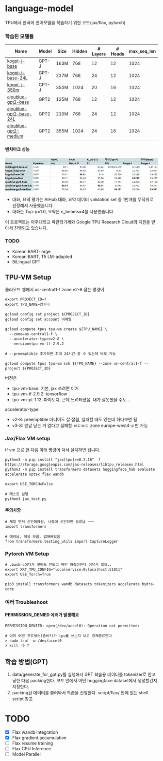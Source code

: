 # language-model
TPU에서 한국어 언어모델을 학습하기 위한 코드(jax/flax, pytorch)

### 학습된 모델들
Name | Model | Size | Hidden | # Layers | # Heads | max_seq_len
--- | --- | --- | --- | --- | --- | --- 
[kogpt-j-base](https://huggingface.co/heegyu/kogpt-j-base) | GPT-J | 163M | 768 | 12 | 12 | 1024
[kogpt-j-base-24L](https://huggingface.co/heegyu/kogpt-j-base-24L) | GPT-J  | 237M | 768 | 24 | 12 | 1024
[kogpt-j-350m](https://huggingface.co/heegyu/kogpt-j-350m) | GPT-J | 350M | 1024 | 20 | 16 | 1024
[ajoublue-gpt2-base](https://huggingface.co/heegyu/ajoublue-gpt2-base) | GPT2 | 125M | 768 | 12 | 12 | 1024
[ajoublue-gpt2-base-24L](https://huggingface.co/heegyu/ajoublue-gpt2-base-24L) | GPT2 | 210M | 768 | 24 | 12 | 1024
[ajoublue-gpt2-medium](https://huggingface.co/heegyu/ajoublue-gpt2-medium) | GPT2 | 355M | 1024 | 24 | 16 | 1024

#### 벤치마크 성능
<img src="image/benchmark0304.png"/><br/>
- 대화, 요약 평가는 AIHub 대화, 요약 데이터 validation set 중 1만개를 무작위로 선정해서 사용했습니다.
- 대화는 Top-p=1.0, 요약은 n_beams=4를 사용했습니다.

이 프로젝트는 아주대학교 파란학기제와 Google TPU Research Cloud의 지원을 받아서 진행되고 있습니다.<br/>


### TODO
- Korean BART-large
- Korean BART, T5 LM-adapted
- BiLingual GPT


## TPU-VM Setup
클라우드 쉘에서 us-central1-f zone v2-8 잡는 명령어
```
export PROJECT_ID=?
export TPU_NAME=암거나

gcloud config set project ${PROJECT_ID}
gcloud config set account 이메일

gcloud compute tpus tpu-vm create ${TPU_NAME} \
  --zone=us-central1-f \
  --accelerator-type=v2-8 \
  --version=tpu-vm-tf-2.9.2 

# --preemptible 추가하면 최대 24시간 쓸 수 있는데 바로 가능

gcloud compute tpus tpu-vm ssh ${TPU_NAME} --zone us-central1-f --project ${PROJECT_ID}
```

버전은 
- tpu-vm-base: 기본, jax 쓰려면 이거
- tpu-vm-tf-2.9.2: tensorflow
- tpu-vm-pt-1.12: 파이토치, 근데 느려터졌음. 내가 잘못했을 수도...

accelerator-type
- v2-8: preemptible 아니어도 잘 잡힘, 실패할 때도 있는데 하다보면 됨
- v3-8: 맨날 남는 거 없다고 실패함 ㅂㄷㅂㄷ zone europe-west4-a 만 가능


### Jax/Flax VM setup
tf vm 으로 한 다음 아래 명령어 쳐서 설치하면 됩니다.
```
python3 -m pip install "jax[tpu]>=0.2.16" -f https://storage.googleapis.com/jax-releases/libtpu_releases.html
python3 -m pip install transformers datasets huggingface_hub evaluate accelerate optax flax wandb

export USE_TORCH=False

# 테스트 실행
python3 jax_test.py
```

#### 주의사항
```
# 제일 먼저 선언해야됨, 나중에 선안하면 오류남 ㅡㅡ
import transformers

# 에러남, 이유 모름, 없애버렸음
from transformers.testing_utils import CaptureLogger
```

### Pytorch VM Setup
```
# .bashrc에다가 넣어도 안되고 매번 해줘야한다 이유가 뭘까..
export XRT_TPU_CONFIG="localservice;0;localhost:51011"
export USE_Torch=True

pip3 install transformers wandb datasets tokenizers accelerate hydra-core
```

### 여러 Troubleshoot
#### PERMISSION_DENIED 에러가 발생해요
```
PERMISSION_DENIED: open(/dev/accel0): Operation not permitted: 

# 이미 어떤 프로세스(좀비?)가 tpu를 쓰는지 보고 강제종료한다
> sudo lsof -w /dev/accel0
> kill -9 ?
```


## 학습 방법(GPT)
1. data/generate_for_gpt.py를 실행해서 GPT 학습용 데이터를 tokenizer로 인코딩한 다음 packing한다. 코드 안에서 어떤 huggingface dataset에서 생성할건지 지정한다.
2. packing된 데이터를 불러와서 학습을 진행한다. script/flax/ 안에 있는 shell script 참고

# TODO
- [x] Flax wandb integration
- [x] Flax gradient accumulation
- [ ] Flax resume training
- [ ] Flax CPU Inference
- [ ] Model Parallel
